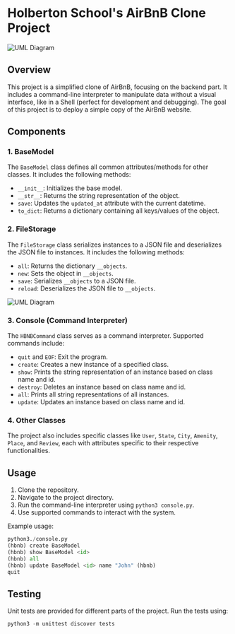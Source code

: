 
# Holberton School's AirBnB Clone Project
![UML Diagram](http://www.plantuml.com/plantuml/dpng/ZPA_JiCm4CRtF8N7H2WRCogjX6008IfcwneVhT4bBlQbLGMyEqxFZOAHQBFO_drVxi_Piy3WkM-fQ0X2K7C8-EWCaleiLFok0lkoxwsvhfGrWWmmicrHDHxZrcZWJEYtvfUWTGoZTLcfkDfkdKB33ijAzkoqiGr7nx0KtwcSEqkuPETXZQcWMY8ehT-YfhV06-73Vv6wrJis72Gg4AM8SkvmNqP3zJU_Ht9WukcK-Nx-D5-ujeNEd3AJ3QoEAgRunkcFtd89VXqgjNAEHYwp4MM4OUFs6J8OsBj3He4e8p9IWMEHhm5zgkwXsw2tFBd1qRLaO3nlMrW-d7VTjjXTP7mcQ2x8-e8xY_l_VDCtuEfweatlQ50cpk8uchh-kfduPH0P7DhEMMeonz9I1gM1dCwmCtrBFm00)
## Overview

This project is a simplified clone of AirBnB, focusing on the backend part. It includes a command-line interpreter to manipulate data without a visual interface, like in a Shell (perfect for development and debugging). The goal of this project is to deploy a simple copy of the AirBnB website.

## Components


### 1. BaseModel

The `BaseModel` class defines all common attributes/methods for other classes. It includes the following methods:

-   `__init__`: Initializes the base model.
-   `__str__`: Returns the string representation of the object.
-   `save`: Updates the `updated_at` attribute with the current datetime.
-   `to_dict`: Returns a dictionary containing all keys/values of the object.

### 2. FileStorage

The `FileStorage` class serializes instances to a JSON file and deserializes the JSON file to instances. It includes the following methods:

-   `all`: Returns the dictionary `__objects`.
-   `new`: Sets the object in `__objects`.
-   `save`: Serializes `__objects` to a JSON file.
-   `reload`: Deserializes the JSON file to `__objects`.

![UML Diagram](http://www.plantuml.com/plantuml/dpng/ZP9DIyGm48Rl-HKvAkWVy23h1nu4Fx1uNiRsLI9fiYIpNVJNwn1jExL8Rk6Tvnc6p6moK-9zxysE4hlMxIYmlQICkzX1fpVEe-6Ow0qglsqUxgMcmkUCf8A6YJLovVX31HSzmZ9xzDHgxGc3my6OsJZsz7oQsPxPDe4ODhwyesKpLWIRMGAIzpRWSFID7kkEIpJJyDlHShJRRNddXJN-XYX8ZhpxX0YIcn1bh05ftlnaxZG_3h6BmPYnycUU3bDxeQh_mxwcsAygihDgkYoq7fTjrzFb5Eg5SYVrU3cYV_ZrJKtUDRBQr0QXs_V-2m00)
### 3. Console (Command Interpreter)

The `HBNBCommand` class serves as a command interpreter. Supported commands include:

-   `quit` and `EOF`: Exit the program.
-   `create`: Creates a new instance of a specified class.
-   `show`: Prints the string representation of an instance based on class name and id.
-   `destroy`: Deletes an instance based on class name and id.
-   `all`: Prints all string representations of all instances.
-   `update`: Updates an instance based on class name and id.

### 4. Other Classes

The project also includes specific classes like `User`, `State`, `City`, `Amenity`, `Place`, and `Review`, each with attributes specific to their respective functionalities.

## Usage

1.  Clone the repository.
2.  Navigate to the project directory.
3.  Run the command-line interpreter using `python3 console.py`.
4.  Use supported commands to interact with the system.

Example usage:

 ```python
 python3./console.py
 (hbnb) create BaseModel
 (hbnb) show BaseModel <id>
 (hbnb) all
 (hbnb) update BaseModel <id> name "John" (hbnb)
 quit
 ```


 ## Testing

Unit tests are provided for different parts of the project. Run the tests using:
```python
python3 -m unittest discover tests
```


